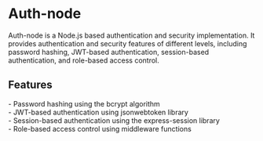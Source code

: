 <h1>Auth-node</h1>
Auth-node is a Node.js based authentication and security implementation. It provides authentication and security features of different levels, including password hashing, JWT-based authentication, session-based authentication, and role-based access control.

<h2>Features</h2>
- Password hashing using the bcrypt algorithm<br>
- JWT-based authentication using jsonwebtoken library<br>
- Session-based authentication using the express-session library<br>
- Role-based access control using middleware functions<br>
